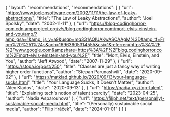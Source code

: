 {
"layout": "recommendations",
"recommendations": [
  {
    "url": "https://www.joelonsoftware.com/2002/11/11/the-law-of-leaky-abstractions/",
    "title": "The Law of Leaky Abstractions",
    "author": "Joel Spolsky",
    "date": "2002-11-11"
  },
  {
    "url": "https://blog-codinghorror-com.cdn.ampproject.org/v/s/blog.codinghorror.com/mort-elvis-einstein-and-you/amp/?amp_gsa=1&amp_js_v=a9&usqp=mq331AQIUAKwASCAAgM%3D#amp_tf=From%20%251%24s&aoh=16963605314555&csi=1&referrer=https%3A%2F%2Fwww.google.com&ampshare=https%3A%2F%2Fblog.codinghorror.com%2Fmort-elvis-einstein-and-you%2F",
    "title": "Mort, Elvis, Einstein, and You",
    "author": "Jeff Atwood",
    "date": "2007-11-29"
  },
  {
    "url": "https://stopa.io/post/250",
    "title": "Classes are just a fancy way of writing higher order functions",
    "author": "Stepan Parunashvili",
    "date": "2020-09-02"
  },
  {
    "url": "https://matklad.github.io/2020/09/13/your-language-sucks.html",
    "title": "Your Language Sucks, It Doesn't Matter",
    "author": "Alex Kladov",
    "date": "2020-09-13"
  },
  {
    "url": "https://nadia.xyz/top-talent",
    "title": "Explaining tech's notion of talent scarcity",
    "date": "2023-04-25",
    "author": "Nadia Asparouhova"
  },
  {
    "url": "https://filiph.net/text/(personally)-sustainable-social-media.html",
    "title": "(Personally) sustainable social media",
    "author": "Filip Hráček",
    "date": "2024-01-01"
  }
]
}

